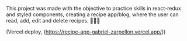 This project was made with the objective to practice skills in react-redux and styled components, creating a recipe app/blog, where the user can read, add, edit and delete recipes. 📜👨‍🍳

(Vercel deploy, (https://recipe-app-gabriel-zarpellon.vercel.app/))
